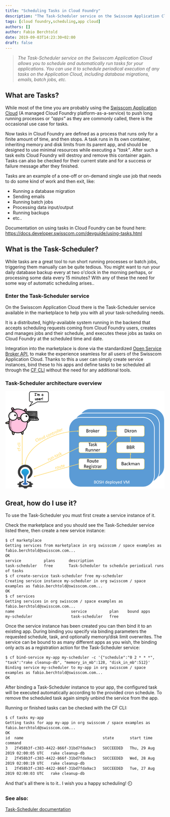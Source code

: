 ```yaml
---
title: "Scheduling Tasks in Cloud Foundry"
description: "The Task-Scheduler service on the Swisscom Application Cloud allows you to schedule and automatically run tasks for your applications. You can use it to schedule periodical execution of any tasks on the Application Cloud, including database migrations, emails, batch jobs, etc."
tags: [cloud foundry,scheduling,app cloud]
authors: []
author: Fabio Berchtold
date: 2019-09-03T14:23:30+02:00
draft: false
---
```


> *The Task-Scheduler service on the Swisscom Application Cloud allows you to schedule and automatically run tasks for your applications. You can use it to schedule periodical execution of any tasks on the Application Cloud, including database migrations, emails, batch jobs, etc.*

## What are Tasks?

While most of the time you are probably using the [Swisscom Application Cloud](http://developer.swisscom.com/) (A managed Cloud Foundry platform-as-a-service) to push long running processes or *"apps"* as they are commonly called, there is the occasional use case for tasks.

Now tasks in Cloud Foundry are defined as a process that runs only for a finite amount of time, and then stops. A task runs in its own container, inheriting memory and disk limits from its parent app, and should be designed to use minimal resources while executing a *"task"*. After such a task exits Cloud Foundry will destroy and remove this container again. Tasks can also be checked for their current state and for a success or failure message after they finished.

Tasks are an example of a one-off or on-demand single use job that needs to do some kind of work and then exit, like:
- Running a database migration
- Sending emails
- Running batch jobs
- Processing data input/output
- Running backups
- etc..

Documentation on using tasks in Cloud Foundry can be found here: https://docs.developer.swisscom.com/devguide/using-tasks.html


## What is the Task-Scheduler?

While tasks are a great tool to run short running processes or batch jobs, triggering them manually can be quite tedious. You might want to run your daily database backup every at two o'clock in the morning perhaps, or processing some data every 15 minutes? With any of these the need for some way of automatic scheduling arises..

### Enter the Task-Scheduler service

On the Swisscom Application Cloud there is the Task-Scheduler service available in the marketplace to help you with all your task-scheduling needs.

It is a distributed, highly-available system running in the backend that accepts scheduling requests coming from Cloud Foundry users, creates and manages jobs and their schedule, and executes these jobs as tasks on Cloud Foundry at the scheduled time and date.

Integration into the marketplace is done via the standardized [Open Service Broker API](https://www.openservicebrokerapi.org/), to make the experience seamless for all users of the Swisscom Application Cloud.
Thanks to this a user can simply create service instances, bind these to his apps and define tasks to be scheduled all through the [CF CLI](https://docs.developer.swisscom.com/cf-cli/) without the need for any additional tools.

### Task-Scheduler architecture overview

![Loggregator](/images/task-scheduler.png)

## Great, how do I use it?

To use the Task-Scheduler you must first create a service instance of it.

Check the marketplace and you should see the Task-Scheduler service listed there, then create a new service instance:
```shell
$ cf marketplace
Getting services from marketplace in org swisscom / space examples as fabio.berchtold@swisscom.com...
OK
service          plans      description
task-scheduler   free       Task-Scheduler to schedule periodical runs of tasks
$ cf create-service task-scheduler free my-scheduler
Creating service instance my-scheduler in org swisscom / space examples as fabio.berchtold@swisscom.com...
OK
$ cf services
Getting services in org swisscom / space examples as fabio.berchtold@swisscom.com...
name                         service          plan    bound apps
my-scheduler                 task-scheduler   free
```

Once the service instance has been created you can then bind it to an existing app. During binding you specify via binding parameters the requested schedule, task, and optionally memory/disk limit overwrites. The service can be bound to as many different apps as you wish, the binding only acts as a registration action for the Task-Scheduler service:
```shell
$ cf bind-service my-app my-scheduler -c '{"schedule":"0 2 * * *", "task":"rake cleanup-db", "memory_in_mb":128, "disk_in_mb":512}'
Binding service my-scheduler to my-app in org swisscom / space examples as fabio.berchtold@swisscom.com...
OK
```

After binding a Task-Scheduler instance to your app, the configured task will be executed automatically according to the provided cron schedule. To remove the scheduled task again simply unbind the service from the app.

Running or finished tasks can be checked with the CF CLI:
```shell
$ cf tasks my-app
Getting tasks for app my-app in org swisscom / space examples as fabio.berchtold@swisscom.com...
OK
id  name                                   state       start time                      command
3   2f458b3f-c383-4422-866f-31bd7fda9ac3   SUCCEEDED   Thu, 29 Aug 2019 02:00:05 UTC   rake cleanup-db
2   2f458b3f-c383-4422-866f-31bd7fda9ac3   SUCCEEDED   Wed, 28 Aug 2019 02:00:19 UTC   rake cleanup-db
1   2f458b3f-c383-4422-866f-31bd7fda9ac3   SUCCEEDED   Tue, 27 Aug 2019 02:00:03 UTC   rake cleanup-db
```

And that's all there is to it..  I wish you a happy scheduling! ⏲️


### See also:

[Task-Scheduler documentation](https://docs.developer.swisscom.com/service-offerings/task-scheduler.html)
